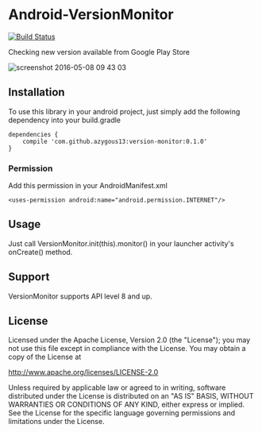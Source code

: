 # Android-VersionMonitor

[![Build Status](https://travis-ci.org/azygous13/Android-VersionMonitor.svg?branch=master)](https://travis-ci.org/azygous13/Android-VersionMonitor)

Checking new version available from Google Play Store

![screenshot 2016-05-08 09 43 03](https://cloud.githubusercontent.com/assets/3615979/15095713/2dc498b8-1501-11e6-84a7-f5e4bc00df63.png)

## Installation
To use this library in your android project, just simply add the following dependency into your build.gradle

```
dependencies {
    compile 'com.github.azygous13:version-monitor:0.1.0'
}
```

### Permission
Add this permission in your AndroidManifest.xml
```
<uses-permission android:name="android.permission.INTERNET"/>
```


## Usage
Just call VersionMonitor.init(this).monitor() in your launcher activity's onCreate() method.

## Support
VersionMonitor supports API level 8 and up.

## License

Licensed under the Apache License, Version 2.0 (the "License"); 
you may not use this file except in compliance with the License. 
You may obtain a copy of the License at

http://www.apache.org/licenses/LICENSE-2.0

Unless required by applicable law or agreed to in writing, 
software distributed under the License is distributed on an "AS IS" BASIS, 
WITHOUT WARRANTIES OR CONDITIONS OF ANY KIND, either express or implied. 
See the License for the specific language governing permissions and limitations under the License.
